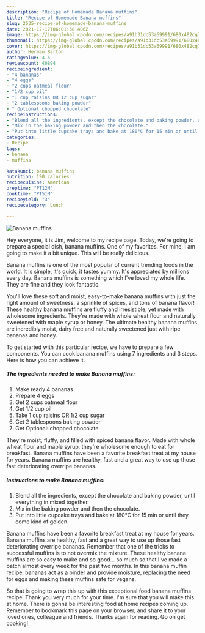 ```yaml
---
description: "Recipe of Homemade Banana muffins"
title: "Recipe of Homemade Banana muffins"
slug: 2535-recipe-of-homemade-banana-muffins
date: 2021-12-17T06:01:38.406Z
image: https://img-global.cpcdn.com/recipes/a91b31dc53a69991/680x482cq70/banana-muffins-recipe-main-photo.jpg
thumbnail: https://img-global.cpcdn.com/recipes/a91b31dc53a69991/680x482cq70/banana-muffins-recipe-main-photo.jpg
cover: https://img-global.cpcdn.com/recipes/a91b31dc53a69991/680x482cq70/banana-muffins-recipe-main-photo.jpg
author: Herman Barton
ratingvalue: 4.5
reviewcount: 40894
recipeingredient:
- "4 bananas"
- "4 eggs"
- "2 cups oatmeal flour"
- "1/2 cup oil"
- "1 cup raisins OR 12 cup sugar"
- "2 tablespoons baking powder"
- " Optional chopped chocolate"
recipeinstructions:
- "Blend all the ingredients, except the chocolate and baking powder, until everything in mixed together."
- "Mix in the baking powder and then the chocolate."
- "Put into little cupcake trays and bake at 180°C for 15 min or until they come kind of golden."
categories:
- Recipe
tags:
- banana
- muffins

katakunci: banana muffins 
nutrition: 190 calories
recipecuisine: American
preptime: "PT12M"
cooktime: "PT51M"
recipeyield: "3"
recipecategory: Lunch

---
```



![Banana muffins](https://img-global.cpcdn.com/recipes/a91b31dc53a69991/680x482cq70/banana-muffins-recipe-main-photo.jpg)

Hey everyone, it is Jim, welcome to my recipe page. Today, we're going to prepare a special dish, banana muffins. One of my favorites. For mine, I am going to make it a bit unique. This will be really delicious.

Banana muffins is one of the most popular of current trending foods in the world. It is simple, it's quick, it tastes yummy. It's appreciated by millions every day. Banana muffins is something which I've loved my whole life. They are fine and they look fantastic.

You&#39;ll love these soft and moist, easy-to-make banana muffins with just the right amount of sweetness, a sprinkle of spices, and tons of banana flavor! These healthy banana muffins are fluffy and irresistible, yet made with wholesome ingredients. They&#39;re made with whole wheat flour and naturally sweetened with maple syrup or honey. The ultimate healthy banana muffins are incredibly moist, dairy free and naturally sweetened just with ripe bananas and honey.


To get started with this particular recipe, we have to prepare a few components. You can cook banana muffins using 7 ingredients and 3 steps. Here is how you can achieve it.

<!--inarticleads1-->

##### The ingredients needed to make Banana muffins:

1. Make ready 4 bananas
1. Prepare 4 eggs
1. Get 2 cups oatmeal flour
1. Get 1/2 cup oil
1. Take 1 cup raisins OR 1/2 cup sugar
1. Get 2 tablespoons baking powder
1. Get  Optional: chopped chocolate


They&#39;re moist, fluffy, and filled with spiced banana flavor. Made with whole wheat flour and maple syrup, they&#39;re wholesome enough to eat for breakfast. Banana muffins have been a favorite breakfast treat at my house for years. Banana muffins are healthy, fast and a great way to use up those fast deteriorating overripe bananas. 

<!--inarticleads2-->

##### Instructions to make Banana muffins:

1. Blend all the ingredients, except the chocolate and baking powder, until everything in mixed together.
1. Mix in the baking powder and then the chocolate.
1. Put into little cupcake trays and bake at 180°C for 15 min or until they come kind of golden.


Banana muffins have been a favorite breakfast treat at my house for years. Banana muffins are healthy, fast and a great way to use up those fast deteriorating overripe bananas. Remember that one of the tricks to successful muffins is to not overmix the mixture. These healthy banana muffins are so easy to make and so good… so much so that I&#39;ve made a batch almost every week for the past two months. In this banana muffin recipe, bananas act as a binder and provide moisture, replacing the need for eggs and making these muffins safe for vegans. 

So that is going to wrap this up with this exceptional food banana muffins recipe. Thank you very much for your time. I'm sure that you will make this at home. There is gonna be interesting food at home recipes coming up. Remember to bookmark this page on your browser, and share it to your loved ones, colleague and friends. Thanks again for reading. Go on get cooking!
